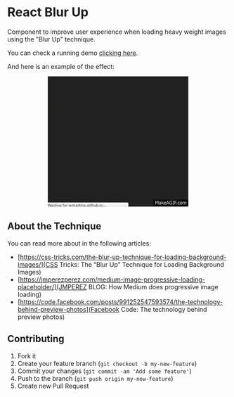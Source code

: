 # React Blur Up

Component to improve user experience when loading heavy weight images using the
"Blur Up" technique.

You can check a running demo [clicking
here](https://wmartins.github.io/react-blur-up).

And here is an example of the effect:

<p align="center">
    <img src="./blur-up.gif" alt="React Blur Up demo" />
</p>

## About the Technique

You can read more about in the following articles:

- [https://css-tricks.com/the-blur-up-technique-for-loading-background-images/](CSS
  Tricks: The “Blur Up” Technique for Loading Background Images)
- [https://jmperezperez.com/medium-image-progressive-loading-placeholder/](JMPEREZ
  BLOG: How Medium does progressive image loading)
- [https://code.facebook.com/posts/991252547593574/the-technology-behind-preview-photos](Facebook
  Code: The technology behind preview photos)

## Contributing

1. Fork it
2. Create your feature branch (`git checkout -b my-new-feature`)
3. Commit your changes (`git commit -am 'Add some feature'`)
4. Push to the branch (`git push origin my-new-feature`)
5. Create new Pull Request
